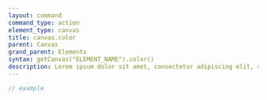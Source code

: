 ```yaml
---
layout: command
command_type: action
element_type: canvas
title: canvas.color
parent: Canvas
grand_parent: Elements
syntax: getCanvas("ELEMENT_NAME").color()
description: Lorem ipsum dolor sit amet, consectetur adipiscing elit, sed do eiusmod tempor incididunt ut labore et dolore magna aliqua. Ut enim ad minim veniam, quis nostrud exercitation ullamco laboris nisi ut aliquip ex ea commodo consequat.
---
```


```javascript
// example
```
